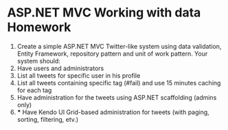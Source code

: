 # ASP.NET MVC Working with data Homework
1. Create a simple ASP.NET MVC Twitter-like system using data validation, Entity Framework, repository pattern and unit of work pattern. Your system should:
1. Have users and administrators
1. List all tweets for specific user in his profile
1. List all tweets containing specific tag (#fail) and use 15 minutes caching for each tag
1. Have administration for the tweets using ASP.NET scaffolding (admins only)
1. __*__ Have Kendo UI Grid-based administration for tweets (with paging, sorting, filtering, etv.)